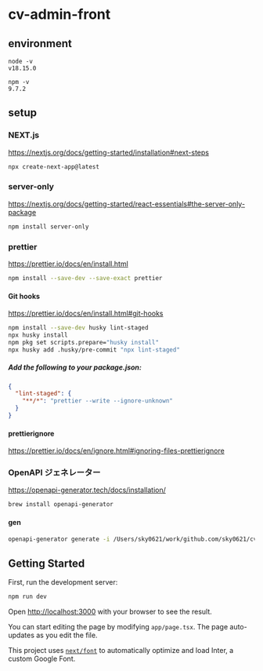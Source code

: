 # cv-admin-front

## environment

```
node -v
v18.15.0

npm -v
9.7.2
```

## setup

### NEXT.js

https://nextjs.org/docs/getting-started/installation#next-steps

```bash
npx create-next-app@latest
```

### server-only

https://nextjs.org/docs/getting-started/react-essentials#the-server-only-package

```bash
npm install server-only
```

### prettier

https://prettier.io/docs/en/install.html

```bash
npm install --save-dev --save-exact prettier
```

#### Git hooks

https://prettier.io/docs/en/install.html#git-hooks

```bash
npm install --save-dev husky lint-staged
npx husky install
npm pkg set scripts.prepare="husky install"
npx husky add .husky/pre-commit "npx lint-staged"
```

##### Add the following to your package.json:

```json
{
  "lint-staged": {
    "**/*": "prettier --write --ignore-unknown"
  }
}
```

#### prettierignore

https://prettier.io/docs/en/ignore.html#ignoring-files-prettierignore

### OpenAPI ジェネレーター

https://openapi-generator.tech/docs/installation/

```bash
brew install openapi-generator
```

#### gen

```bash
openapi-generator generate -i /Users/sky0621/work/github.com/sky0621/cv-admin/schema/openapi.yml -g typescript-fetch -o ./_lib/api/
```

## Getting Started

First, run the development server:

```bash
npm run dev
```

Open [http://localhost:3000](http://localhost:3000) with your browser to see the result.

You can start editing the page by modifying `app/page.tsx`. The page auto-updates as you edit the file.

This project uses [`next/font`](https://nextjs.org/docs/basic-features/font-optimization) to automatically optimize and
load Inter, a custom Google Font.
